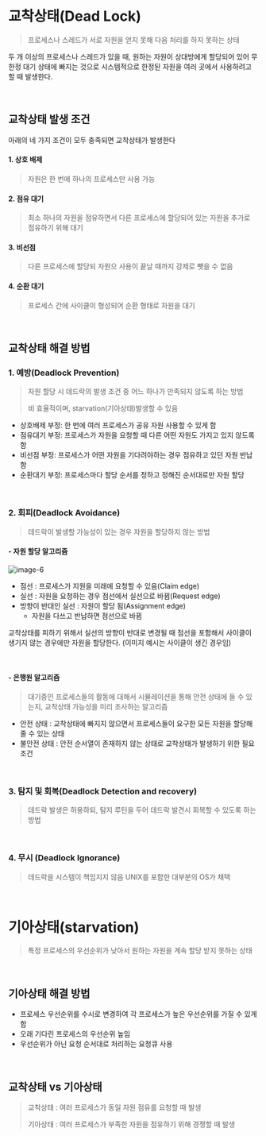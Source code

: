 # 교착상태(Dead Lock)
> 프로세스나 스레드가 서로 자원을 얻지 못해 다음 처리를 하지 못하는 상태

두 개 이상의 프로세스나 스레드가 있을 때, 원하는 자원이 상대방에게 할당되어 있어 무한정 대기 상태에 빠지는 것으로 시스템적으로 한정된 자원을 여러 곳에서 사용하려고 할 때 발생한다. 

<br>

## 교착상태 발생 조건
아래의 네 가지 조건이 모두 충족되면 교착상태가 발생한다

#### 1. 상호 배제
> 자원은 한 번에 하나의 프로세스만 사용 가능

#### 2. 점유 대기
> 최소 하나의 자원을 점유하면서 다른 프로세스에 할당되어 있는 자원을 추가로 점유하기 위해 대기

#### 3. 비선점
> 다른 프로세스에 할당되 자원으 사용이 끝날 때까지 강제로 뺏을 수 없음

#### 4. 순환 대기
> 프로세스 간에 사이클이 형성되어 순환 형태로 자원을 대기

<br>

## 교착상태 해결 방법
### 1. 예방(Deadlock Prevention)
> 자원 할당 시 데드락의 발생 조건 중 어느 하나가 만족되지 않도록 하는 방법
> 
> 비 효율적이며, starvation(기아상태)발생할 수 있음
-  상호배제 부정: 한 번에 여러 프로세스가 공유 자원 사용할 수 있게 함
-  점유대기 부정: 프로세스가 자원을 요청할 때 다른 어떤 자원도 가지고 있지 않도록 함
-  비선점 부정: 프로세스가 어떤 자원을 기다려야하는 경우 점유하고 있던 자원 반납함
-  순환대기 부정: 프로세스마다 할당 순서를 정하고 정해진 순서대로만 자원 할당

<br>

### 2. 회피(Deadlock Avoidance)
> 데드락이 발생할 가능성이 있는 경우 자원을 할당하지 않는 방법

#### - 자원 할당 알고리즘
![image-6](https://github.com/seonyoung42/CS_Book/assets/77603632/06641bd9-0e1c-4420-a3d8-d751b120f1ad)
- 점선 : 프로세스가 지원을 미래에 요청할 수 있음(Claim edge)
- 실선 : 자원을 요청하는 경우 점선에서 실선으로 바뀜(Request edge)
- 방향이 반대인 실선 : 자원이 할당 됨(Assignment edge)
    - 자원을 다쓰고 반납하면 점선으로 바뀜

교착상태를 피하기 위해서 실선의 방향이 반대로 변경될 때 점선을 포함해서 사이클이 생기지 않는 경우에만 자원을 할당한다. (이미지 예시는 사이클이 생긴 경우임)

<br>

#### - 은행원 알고리즘
> 대기중인 프로세스들의 활동에 대해서 시뮬레이션을 통해 안전 상태에 들 수 있는지, 교착상태 가능성을 미리 조사하는 알고리즘

- 안전 상태 : 교착상태에 빠지지 않으면서 프로세스들이 요구한 모든 자원을 할당해줄 수 있는 상태
- 불안전 상태 : 안전 순서열이 존재하지 않는 상태로 교착상태가 발생하기 위한 필요조건

<br>

### 3. 탐지 및 회복(Deadlock Detection and recovery)
> 데드락 발생은 허용하되, 탐지 루틴을 두어 데드락 발견시 회복할 수 있도록 하는 방법

<br>

### 4. 무시 (Deadlock Ignorance)
> 데드락을 시스템이 책임지지 않음
> UNIX를 포함한 대부분의 OS가 채택

<br>

# 기아상태(starvation)
> 특정 프로세스의 우선순위가 낮아서 원하는 자원을 계속 할당 받지 못하는 상태

<br>

## 기아상태 해결 방법
+ 프로세스 우선순위를 수시로 변경하여 각 프로세스가 높은 우선순위를 가질 수 있게 함
+ 오래 기다린 프로세스의 우선순위 높임
+ 우선순위가 아닌 요청 순서대로 처리하는 요청큐 사용

<br>

## 교착상태 vs 기아상태
> 교착상태 : 여러 프로세스가 동일 자원 점유를 요청할 때 발생
> 
> 기아상태 : 여러 프로세스가 부족한 자원을 점유하기 위해 경쟁할 때 발생
